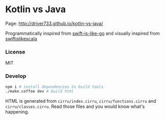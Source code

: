 # Kotlin vs Java

Page: http://driver733.github.io/kotlin-vs-java/

Programmatically inspired from [swift-is-like-go](https://github.com/jiyinyiyong/swift-is-like-go) and visually inspired from [swiftislikescala](https://github.com/leverich/swiftislikescala)

### License

MIT

### Develop

```bash
npm i # install dependencies to build tools
./make.coffee dev # build html
```

HTML is generated from `cirru/index.cirru`, `cirru/functions.cirru` and `cirru/classes.cirru`.
Read those files and you would know what's happening.
